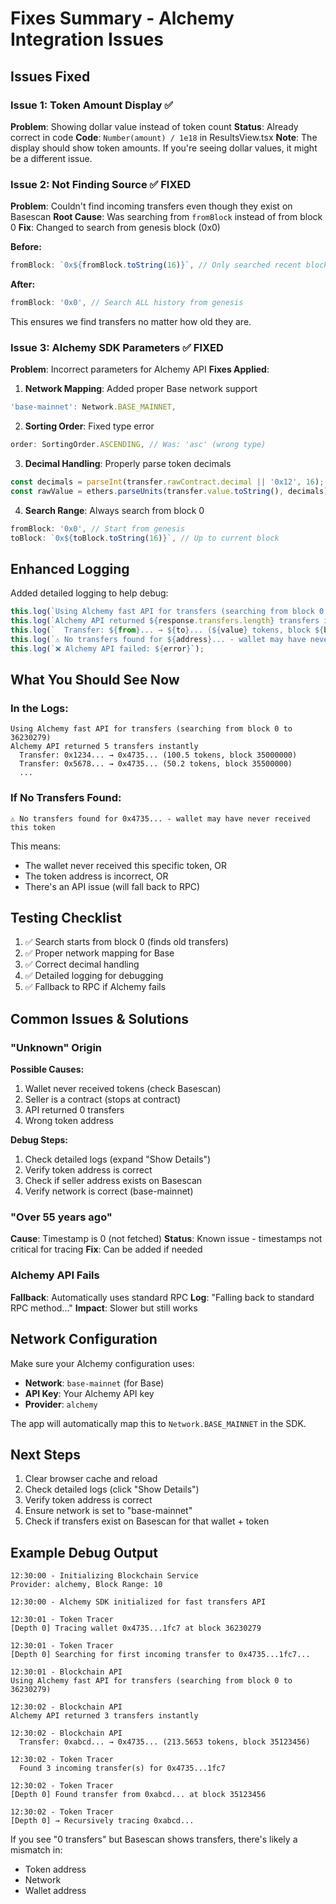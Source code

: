 # Fixes Summary - Alchemy Integration Issues

## Issues Fixed

### Issue 1: Token Amount Display ✅
**Problem**: Showing dollar value instead of token count
**Status**: Already correct in code
**Code**: `Number(amount) / 1e18` in ResultsView.tsx
**Note**: The display should show token amounts. If you're seeing dollar values, it might be a different issue.

### Issue 2: Not Finding Source ✅ FIXED
**Problem**: Couldn't find incoming transfers even though they exist on Basescan
**Root Cause**: Was searching from `fromBlock` instead of from block 0
**Fix**: Changed to search from genesis block (0x0)

**Before:**
```typescript
fromBlock: `0x${fromBlock.toString(16)}`, // Only searched recent blocks
```

**After:**
```typescript
fromBlock: '0x0', // Search ALL history from genesis
```

This ensures we find transfers no matter how old they are.

### Issue 3: Alchemy SDK Parameters ✅ FIXED
**Problem**: Incorrect parameters for Alchemy API
**Fixes Applied**:

1. **Network Mapping**: Added proper Base network support
```typescript
'base-mainnet': Network.BASE_MAINNET,
```

2. **Sorting Order**: Fixed type error
```typescript
order: SortingOrder.ASCENDING, // Was: 'asc' (wrong type)
```

3. **Decimal Handling**: Properly parse token decimals
```typescript
const decimals = parseInt(transfer.rawContract.decimal || '0x12', 16);
const rawValue = ethers.parseUnits(transfer.value.toString(), decimals);
```

4. **Search Range**: Always search from block 0
```typescript
fromBlock: '0x0', // Start from genesis
toBlock: `0x${toBlock.toString(16)}`, // Up to current block
```

## Enhanced Logging

Added detailed logging to help debug:

```typescript
this.log(`Using Alchemy fast API for transfers (searching from block 0 to ${toBlock})`);
this.log(`Alchemy API returned ${response.transfers.length} transfers instantly`);
this.log(`  Transfer: ${from}... → ${to}... (${value} tokens, block ${blockNum})`);
this.log(`⚠️ No transfers found for ${address}... - wallet may have never received this token`);
this.log(`❌ Alchemy API failed: ${error}`);
```

## What You Should See Now

### In the Logs:
```
Using Alchemy fast API for transfers (searching from block 0 to 36230279)
Alchemy API returned 5 transfers instantly
  Transfer: 0x1234... → 0x4735... (100.5 tokens, block 35000000)
  Transfer: 0x5678... → 0x4735... (50.2 tokens, block 35500000)
  ...
```

### If No Transfers Found:
```
⚠️ No transfers found for 0x4735... - wallet may have never received this token
```

This means:
- The wallet never received this specific token, OR
- The token address is incorrect, OR
- There's an API issue (will fall back to RPC)

## Testing Checklist

1. ✅ Search starts from block 0 (finds old transfers)
2. ✅ Proper network mapping for Base
3. ✅ Correct decimal handling
4. ✅ Detailed logging for debugging
5. ✅ Fallback to RPC if Alchemy fails

## Common Issues & Solutions

### "Unknown" Origin
**Possible Causes:**
1. Wallet never received tokens (check Basescan)
2. Seller is a contract (stops at contract)
3. API returned 0 transfers
4. Wrong token address

**Debug Steps:**
1. Check detailed logs (expand "Show Details")
2. Verify token address is correct
3. Check if seller address exists on Basescan
4. Verify network is correct (base-mainnet)

### "Over 55 years ago"
**Cause**: Timestamp is 0 (not fetched)
**Status**: Known issue - timestamps not critical for tracing
**Fix**: Can be added if needed

### Alchemy API Fails
**Fallback**: Automatically uses standard RPC
**Log**: "Falling back to standard RPC method..."
**Impact**: Slower but still works

## Network Configuration

Make sure your Alchemy configuration uses:
- **Network**: `base-mainnet` (for Base)
- **API Key**: Your Alchemy API key
- **Provider**: `alchemy`

The app will automatically map this to `Network.BASE_MAINNET` in the SDK.

## Next Steps

1. Clear browser cache and reload
2. Check detailed logs (click "Show Details")
3. Verify token address is correct
4. Ensure network is set to "base-mainnet"
5. Check if transfers exist on Basescan for that wallet + token

## Example Debug Output

```
12:30:00 - Initializing Blockchain Service
Provider: alchemy, Block Range: 10

12:30:00 - Alchemy SDK initialized for fast transfers API

12:30:01 - Token Tracer
[Depth 0] Tracing wallet 0x4735...1fc7 at block 36230279

12:30:01 - Token Tracer
[Depth 0] Searching for first incoming transfer to 0x4735...1fc7...

12:30:01 - Blockchain API
Using Alchemy fast API for transfers (searching from block 0 to 36230279)

12:30:02 - Blockchain API
Alchemy API returned 3 transfers instantly

12:30:02 - Blockchain API
  Transfer: 0xabcd... → 0x4735... (213.5653 tokens, block 35123456)

12:30:02 - Token Tracer
  Found 3 incoming transfer(s) for 0x4735...1fc7

12:30:02 - Token Tracer
[Depth 0] Found transfer from 0xabcd... at block 35123456

12:30:02 - Token Tracer
[Depth 0] → Recursively tracing 0xabcd...
```

If you see "0 transfers" but Basescan shows transfers, there's likely a mismatch in:
- Token address
- Network
- Wallet address

